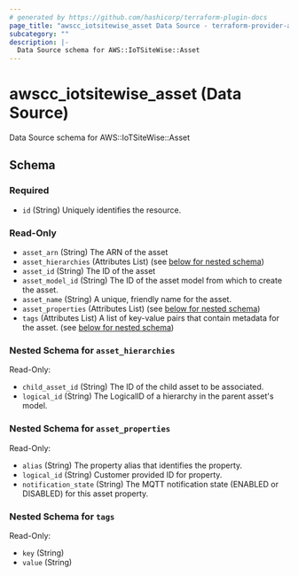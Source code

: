 ```yaml
---
# generated by https://github.com/hashicorp/terraform-plugin-docs
page_title: "awscc_iotsitewise_asset Data Source - terraform-provider-awscc"
subcategory: ""
description: |-
  Data Source schema for AWS::IoTSiteWise::Asset
---
```


# awscc_iotsitewise_asset (Data Source)

Data Source schema for AWS::IoTSiteWise::Asset



<!-- schema generated by tfplugindocs -->
## Schema

### Required

- `id` (String) Uniquely identifies the resource.

### Read-Only

- `asset_arn` (String) The ARN of the asset
- `asset_hierarchies` (Attributes List) (see [below for nested schema](#nestedatt--asset_hierarchies))
- `asset_id` (String) The ID of the asset
- `asset_model_id` (String) The ID of the asset model from which to create the asset.
- `asset_name` (String) A unique, friendly name for the asset.
- `asset_properties` (Attributes List) (see [below for nested schema](#nestedatt--asset_properties))
- `tags` (Attributes List) A list of key-value pairs that contain metadata for the asset. (see [below for nested schema](#nestedatt--tags))

<a id="nestedatt--asset_hierarchies"></a>
### Nested Schema for `asset_hierarchies`

Read-Only:

- `child_asset_id` (String) The ID of the child asset to be associated.
- `logical_id` (String) The LogicalID of a hierarchy in the parent asset's model.


<a id="nestedatt--asset_properties"></a>
### Nested Schema for `asset_properties`

Read-Only:

- `alias` (String) The property alias that identifies the property.
- `logical_id` (String) Customer provided ID for property.
- `notification_state` (String) The MQTT notification state (ENABLED or DISABLED) for this asset property.


<a id="nestedatt--tags"></a>
### Nested Schema for `tags`

Read-Only:

- `key` (String)
- `value` (String)



